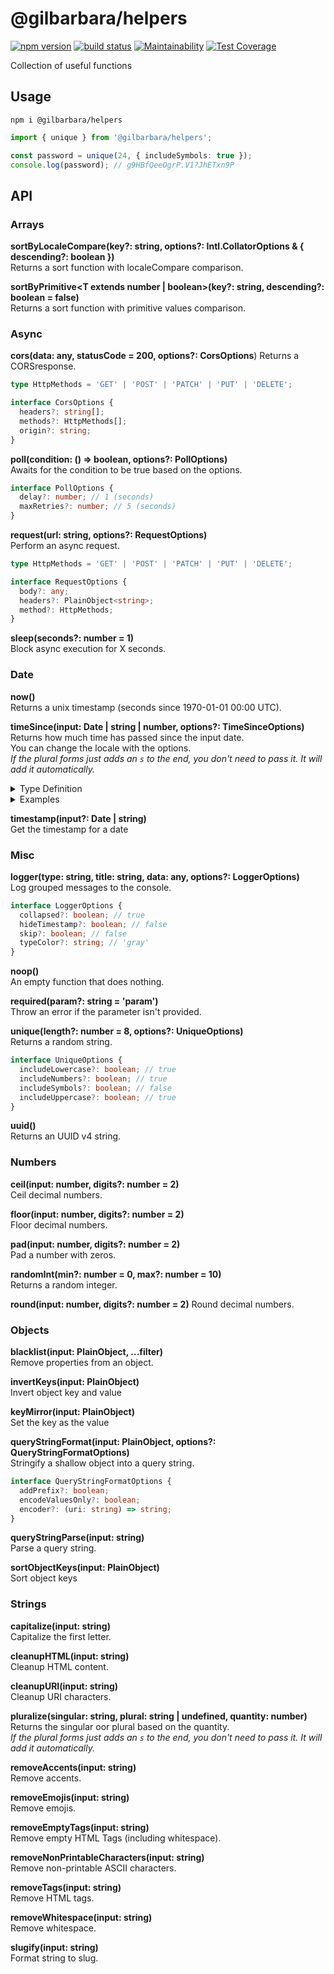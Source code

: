 # @gilbarbara/helpers

[![npm version](https://badge.fury.io/js/%40gilbarbara%2Fhelpers.svg)](https://badge.fury.io/js/%40gilbarbara%2Fhelpers) [![build status](https://travis-ci.com/gilbarbara/helpers.svg)](https://travis-ci.com/gilbarbara/helpers) [![Maintainability](https://api.codeclimate.com/v1/badges/e6bfd2ed034503f16473/maintainability)](https://codeclimate.com/github/gilbarbara/helpers/maintainability) [![Test Coverage](https://api.codeclimate.com/v1/badges/e6bfd2ed034503f16473/test_coverage)](https://codeclimate.com/github/gilbarbara/helpers/test_coverage)

Collection of useful functions

## Usage

```shell
npm i @gilbarbara/helpers
```



```typescript
import { unique } from '@gilbarbara/helpers';

const password = unique(24, { includeSymbols: true });
console.log(password); // g9HBfQeeOgrP.V1?JhETxn9P
```

## API

### Arrays

**sortByLocaleCompare(key?: string, options?: Intl.CollatorOptions & { descending?: boolean })**  
Returns a sort function with localeCompare comparison.

**sortByPrimitive<T extends number | boolean>(key?: string, descending?: boolean = false)**   
Returns a sort function with primitive values comparison.

### Async

**cors(data: any, statusCode = 200, options?: CorsOptions**)
Returns a CORSresponse.

```typescript
type HttpMethods = 'GET' | 'POST' | 'PATCH' | 'PUT' | 'DELETE';

interface CorsOptions {
  headers?: string[];
  methods?: HttpMethods[];
  origin?: string;
}
```

**poll(condition: () => boolean, options?: PollOptions)**  
Awaits for the condition to be true based on the options.

```typescript
interface PollOptions {
  delay?: number; // 1 (seconds)
  maxRetries?: number; // 5 (seconds)
}
```

**request(url: string, options?: RequestOptions)**  
Perform an async request.

```typescript
type HttpMethods = 'GET' | 'POST' | 'PATCH' | 'PUT' | 'DELETE';

interface RequestOptions {
  body?: any;
  headers?: PlainObject<string>;
  method?: HttpMethods;
}
```

**sleep(seconds?: number = 1)**  
Block async execution for X seconds.

### Date

**now()**  
Returns a unix timestamp (seconds since 1970-01-01 00:00 UTC).

**timeSince(input: Date | string | number, options?: TimeSinceOptions)**  
Returns how much time has passed since the input date.  
You can change the locale with the options.  
*If the plural forms just adds an `s` to the end, you don't need to pass it. It will add it automatically.*

<details>
  <summary>Type Definition</summary>

  ```typescript
interface TimeSinceOptions {
    day?: string; // day
    days?: string;
    hour?: string; // hour
    hours?: string;
    minute?: string; // minute
    minutes?: string;
    month?: string; // month
    months?: string;
    prefix?: string;
    second?: string; // second
    seconds?: string;
    skipWeeks?: boolean; // true
    suffix?: string; // ago
    week?: string; // week
    weeks?: string;
    year?: string; // year
    years?: string;
}
  ```
</details>

<details>
  <summary>Examples</summary>

  ```typescript
timeSince(twoDaysAgo) // 2 days ago
timeSince(twoWeeksAgo, { skipWeeks: true }) // 14 days ago
timeSince(twoDaysAgo, { day: 'Tag', days: 'Tage', prefix: 'Vor', suffix:'' }) // Vor 2 Tage
timeSince(twoWeeeksAgo, { suffix: 'atrás', week: 'semana' }) // 2 semanas atrás
  ```
</details>

**timestamp(input?: Date | string)**  
Get the timestamp for a date

### Misc

**logger(type: string, title: string, data: any, options?: LoggerOptions)**  
Log grouped messages to the console.

```typescript
interface LoggerOptions {
  collapsed?: boolean; // true
  hideTimestamp?: boolean; // false
  skip?: boolean; // false
  typeColor?: string; // 'gray'
}
```

**noop()**   
An empty function that does nothing.

**required(param?: string = 'param')**  
Throw an error if the parameter isn't provided.

**unique(length?: number = 8,  options?: UniqueOptions)**  
Returns a random string.

```typescript
interface UniqueOptions {
  includeLowercase?: boolean; // true
  includeNumbers?: boolean; // true
  includeSymbols?: boolean; // false
  includeUppercase?: boolean; // true
}
```

**uuid()**  
Returns an UUID v4 string.

### Numbers

**ceil(input: number, digits?: number = 2)**  
Ceil decimal numbers.

**floor(input: number, digits?: number = 2)**  
Floor decimal numbers.

**pad(input: number, digits?: number = 2)**  
Pad a number with zeros.

**randomInt(min?: number = 0, max?: number = 10)**  
Returns a random integer.

**round(input: number, digits?: number = 2)**
Round decimal numbers.

### Objects

**blacklist(input: PlainObject, ...filter)**  
Remove properties from an object.

**invertKeys(input: PlainObject)**  
Invert object key and value

**keyMirror(input: PlainObject)**  
Set the key as the value

**queryStringFormat(input: PlainObject, options?: QueryStringFormatOptions)**  
Stringify a shallow object into a query string.

```typescript
interface QueryStringFormatOptions {
  addPrefix?: boolean;
  encodeValuesOnly?: boolean;
  encoder?: (uri: string) => string;
}
```
**queryStringParse(input: string)**  
Parse a query string.

**sortObjectKeys(input: PlainObject)**   
Sort object keys

### Strings

**capitalize(input: string)**  
Capitalize the first letter.

**cleanupHTML(input: string)**  
Cleanup HTML content.

**cleanupURI(input: string)**  
Cleanup URI characters.

**pluralize(singular: string, plural: string | undefined, quantity: number)**  
Returns the singular oor plural based on the quantity.  
*If the plural forms just adds an `s` to the end, you don't need to pass it. It will add it automatically.*

**removeAccents(input: string)**  
Remove accents.

**removeEmojis(input: string)**  
Remove emojis.

**removeEmptyTags(input: string)**  
Remove empty HTML Tags (including whitespace).

**removeNonPrintableCharacters(input: string)**  
Remove non-printable ASCII characters.

**removeTags(input: string)**  
Remove HTML tags.

**removeWhitespace(input: string)**  
Remove whitespace.

**slugify(input: string)**  
Format string to slug.